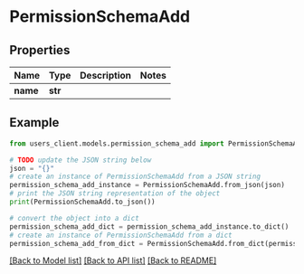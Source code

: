 # PermissionSchemaAdd


## Properties

Name | Type | Description | Notes
------------ | ------------- | ------------- | -------------
**name** | **str** |  | 

## Example

```python
from users_client.models.permission_schema_add import PermissionSchemaAdd

# TODO update the JSON string below
json = "{}"
# create an instance of PermissionSchemaAdd from a JSON string
permission_schema_add_instance = PermissionSchemaAdd.from_json(json)
# print the JSON string representation of the object
print(PermissionSchemaAdd.to_json())

# convert the object into a dict
permission_schema_add_dict = permission_schema_add_instance.to_dict()
# create an instance of PermissionSchemaAdd from a dict
permission_schema_add_from_dict = PermissionSchemaAdd.from_dict(permission_schema_add_dict)
```
[[Back to Model list]](../README.md#documentation-for-models) [[Back to API list]](../README.md#documentation-for-api-endpoints) [[Back to README]](../README.md)


